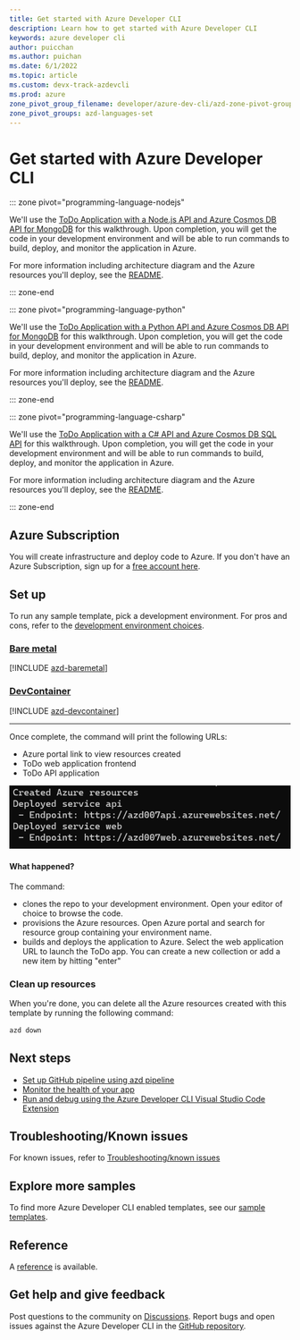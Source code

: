 ```yaml
---
title: Get started with Azure Developer CLI
description: Learn how to get started with Azure Developer CLI
keywords: azure developer cli
author: puicchan
ms.author: puichan
ms.date: 6/1/2022
ms.topic: article
ms.custom: devx-track-azdevcli
ms.prod: azure
zone_pivot_group_filename: developer/azure-dev-cli/azd-zone-pivot-groups.json
zone_pivot_groups: azd-languages-set
---
```


# Get started with Azure Developer CLI

::: zone pivot="programming-language-nodejs"

We'll use the [ToDo Application with a Node.js API and Azure Cosmos DB API for MongoDB](https://github.com/azure-samples/todo-nodejs-mongo) for this walkthrough. Upon completion, you will get the code in your development environment and will be able to run commands to build, deploy, and monitor the application in Azure. 

For more information including architecture diagram and the Azure resources you'll deploy, see the [README](https://github.com/Azure-Samples/todo-nodejs-mongo/blob/main/README.md).

::: zone-end

::: zone pivot="programming-language-python"

We'll use the [ToDo Application with a Python API and Azure Cosmos DB API for MongoDB](https://github.com/azure-samples/todo-python-mongo) for this walkthrough. Upon completion, you will get the code in your development environment and will be able to run commands to build, deploy, and monitor the application in Azure. 

For more information including architecture diagram and the Azure resources you'll deploy, see the [README](https://github.com/Azure-Samples/todo-python-mongo/blob/main/README.md).

::: zone-end

::: zone pivot="programming-language-csharp"

We'll use the [ToDo Application with a C# API and Azure Cosmos DB SQL API](https://github.com/Azure-Samples/todo-csharp-cosmos-sql) for this walkthrough. Upon completion, you will get the code in your development environment and will be able to run commands to build, deploy, and monitor the application in Azure. 

For more information including architecture diagram and the Azure resources you'll deploy, see the [README](https://github.com/Azure-Samples/todo-csharp-cosmos-sql/blob/main/README.md).

::: zone-end

## Azure Subscription

You will create infrastructure and deploy code to Azure. If you don't have an Azure Subscription, sign up for a [free account here](https://azure.microsoft.com/free/). 

## Set up

To run any sample template, pick a development environment. For pros and cons, refer to the [development environment choices]( azure-dev-cli-overview#development-environment-choices).

### [Bare metal](#tab/bare-metal)

[!INCLUDE [azd-baremetal](includes/azd-baremetal.md)]

### [DevContainer](#tab/devcontainer)

[!INCLUDE [azd-devcontainer](includes/azd-devcontainer.md)]

---

Once complete, the command will print the following URLs:

- Azure portal link to view resources created
- ToDo web application frontend
- ToDo API application

!["azd up output"](media/get-started/urls.png)



#### What happened?

The command:
- clones the repo to your development environment. Open your editor of choice to browse the code.
- provisions the Azure resources. Open Azure portal and search for resource group containing your environment name.
- builds and deploys the application to Azure. Select the web application URL to launch the ToDo app. You can create a new collection or add a new item by hitting "enter"

### Clean up resources
When you're done, you can delete all the Azure resources created with this template by running the following command:

``` bash
azd down
```

## Next steps

* [Set up GitHub pipeline using azd pipeline](how-to-update-and-deploy-using-GitHub-Action.md)
* [Monitor the health of your app](how-to-monitor-your-app.md)
* [Run and debug using the Azure Developer CLI Visual Studio Code Extension](how-to-use-vscode-extension-to-debug-locally.md)

## Troubleshooting/Known issues

For known issues, refer to [Troubleshooting/known issues](azure-dev-cli-known-issues.md) 

## Explore more samples

To find more Azure Developer CLI enabled templates, see our [sample templates](azure-dev-cli-templates.md).

## Reference

A [reference](azure-cli-ref) is available.

## Get help and give feedback

Post questions to the community on [Discussions](https://github.com/Azure/azure-dev-pr/discussions). Report bugs and open issues against the Azure Developer CLI in the [GitHub repository](https://github.com/Azure/azure-dev-pr).